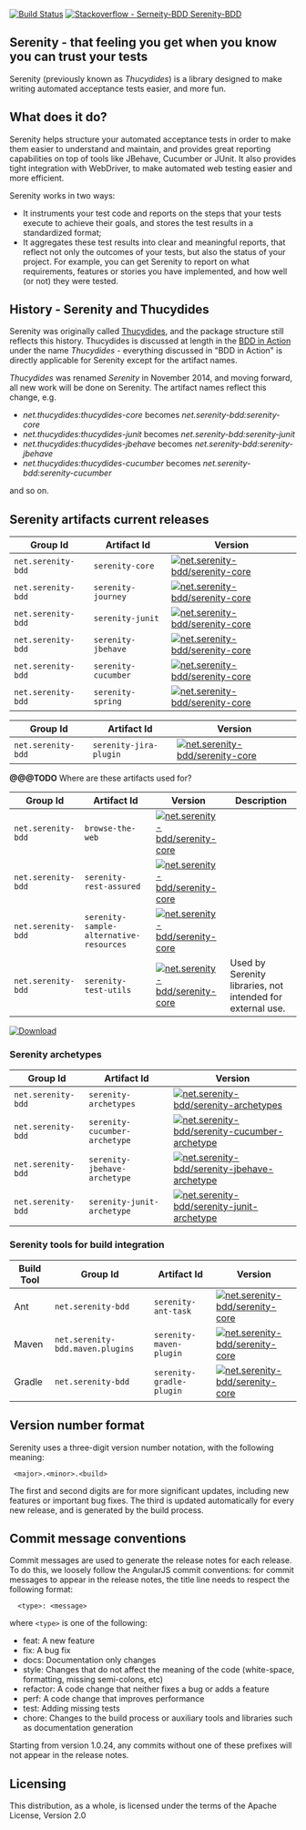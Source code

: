 [![Build Status](https://snap-ci.com/serenity-bdd/serenity-core/branch/master/build_image)](https://snap-ci.com/serenity-bdd/serenity-core/branch/master)
[![Stackoverflow - Serneity-BDD](http://cdn.sstatic.net/stackoverflow/img/favicon.ico?v=4f32ecc8f43d) Serenity-BDD](http://stackoverflow.com/questions/tagged/serenity-bdd)

## Serenity - that feeling you get when you know you can trust your tests

Serenity (previously known as _Thucydides_) is a library designed to make writing automated acceptance tests easier, 
and more fun. 

## What does it do?

Serenity helps structure your automated acceptance tests in order to make them easier to understand and maintain, 
and provides great reporting capabilities on top of tools like JBehave, Cucumber or JUnit. It also provides tight integration 
with WebDriver, to make automated web testing easier and more efficient.

Serenity works in two ways:
  - It instruments your test code and reports on the steps that your tests execute to achieve their goals, and stores the test
  results in a standardized format;
  - It aggregates these test results into clear and meaningful reports, that reflect not only the outcomes of your tests,
  but also the status of your project. For example, you can get Serenity to report on what requirements, features or stories
  you have implemented, and how well (or not) they were tested.
  
## History - Serenity and Thucydides

Serenity was originally called [Thucydides](https://github.com/thucydides-webtests), and the package structure still reflects this history. 
Thucydides is discussed at length in the [BDD in Action](http://www.amazon.com/BDD-Action-Behavior-driven-development-lifecycle/dp/161729165X) 
under the name *Thucydides* - everything discussed in "BDD in Action" is directly applicable for Serenity except for the artifact names.

*Thucydides* was renamed *Serenity* in November 2014, and moving forward, all new work will be done on Serenity. The artifact names reflect this change, e.g.
  - *net.thucydides:thucydides-core* becomes *net.serenity-bdd:serenity-core*
  - *net.thucydides:thucydides-junit* becomes *net.serenity-bdd:serenity-junit*
  - *net.thucydides:thucydides-jbehave* becomes *net.serenity-bdd:serenity-jbehave*
  - *net.thucydides:thucydides-cucumber* becomes *net.serenity-bdd:serenity-cucumber*

and so on.

## Serenity artifacts current releases

| Group Id | Artifact Id | Version |
| -------- | ----------- | ------- |
| `net.serenity-bdd` | `serenity-core`     | [![net.serenity-bdd/serenity-core](https://maven-badges.herokuapp.com/maven-central/net.serenity-bdd/serenity-core/badge.svg)](https://maven-badges.herokuapp.com/maven-central/net.serenity-bdd/serenity-core)             |
| `net.serenity-bdd` | `serenity-journey`  | [![net.serenity-bdd/serenity-core](https://maven-badges.herokuapp.com/maven-central/net.serenity-bdd/serenity-journey/badge.svg)](https://maven-badges.herokuapp.com/maven-central/net.serenity-bdd/serenity-core)     |
| `net.serenity-bdd` | `serenity-junit`    | [![net.serenity-bdd/serenity-core](https://maven-badges.herokuapp.com/maven-central/net.serenity-bdd/serenity-junit/badge.svg)](https://maven-badges.herokuapp.com/maven-central/net.serenity-bdd/serenity-junit)    |
| `net.serenity-bdd` | `serenity-jbehave`  | [![net.serenity-bdd/serenity-core](https://maven-badges.herokuapp.com/maven-central/net.serenity-bdd/serenity-jbehave/badge.svg)](https://maven-badges.herokuapp.com/maven-central/net.serenity-bdd/serenity-jbehave)  |
| `net.serenity-bdd` | `serenity-cucumber` | [![net.serenity-bdd/serenity-core](https://maven-badges.herokuapp.com/maven-central/net.serenity-bdd/serenity-cucumber/badge.svg)](https://maven-badges.herokuapp.com/maven-central/net.serenity-bdd/serenity-cucumber) |
| `net.serenity-bdd` | `serenity-spring`   | [![net.serenity-bdd/serenity-core](https://maven-badges.herokuapp.com/maven-central/net.serenity-bdd/serenity-spring/badge.svg)](https://maven-badges.herokuapp.com/maven-central/net.serenity-bdd/serenity-spring)   |


| Group Id | Artifact Id | Version |
| -------- | ----------- | ------- |
| `net.serenity-bdd` | `serenity-jira-plugin`   | [![net.serenity-bdd/serenity-core](https://maven-badges.herokuapp.com/maven-central/net.serenity-bdd/serenity-jira-plugin/badge.svg)](https://maven-badges.herokuapp.com/maven-central/net.serenity-bdd/serenity-jira-plugin)   |

__@@@TODO__ Where are these artifacts used for?

| Group Id | Artifact Id | Version | Description |
| -------- | ----------- | ------- | ----------- |
| `net.serenity-bdd` | `browse-the-web`   | [![net.serenity-bdd/serenity-core](https://maven-badges.herokuapp.com/maven-central/net.serenity-bdd/browse-the-web/badge.svg)](https://maven-badges.herokuapp.com/maven-central/net.serenity-bdd/browse-the-web)   | |
| `net.serenity-bdd` | `serenity-rest-assured`   | [![net.serenity-bdd/serenity-core](https://maven-badges.herokuapp.com/maven-central/net.serenity-bdd/serenity-rest-assured/badge.svg)](https://maven-badges.herokuapp.com/maven-central/net.serenity-bdd/serenity-rest-assured)   | |
| `net.serenity-bdd` | `serenity-sample-alternative-resources`   | [![net.serenity-bdd/serenity-core](https://maven-badges.herokuapp.com/maven-central/net.serenity-bdd/serenity-sample-alternative-resources/badge.svg)](https://maven-badges.herokuapp.com/maven-central/net.serenity-bdd/serenity-sample-alternative-resources)   | |
| `net.serenity-bdd` | `serenity-test-utils`   | [![net.serenity-bdd/serenity-core](https://maven-badges.herokuapp.com/maven-central/net.serenity-bdd/serenity-test-utils/badge.svg)](https://maven-badges.herokuapp.com/maven-central/net.serenity-bdd/serenity-test-utils)   | Used by Serenity libraries, not intended for external use. |

[ ![Download](https://api.bintray.com/packages/serenity/maven/serenity-core/images/download.svg) ](https://bintray.com/serenity/maven/serenity-core/_latestVersion)


### Serenity archetypes

| Group Id | Artifact Id | Version |
| -------- | ----------- | ------- |
| `net.serenity-bdd` | `serenity-archetypes`     | [![net.serenity-bdd/serenity-archetypes](https://maven-badges.herokuapp.com/maven-central/net.serenity-bdd/serenity-archetypes/badge.svg)](https://maven-badges.herokuapp.com/maven-central/net.serenity-bdd/serenity-archetypes)             |
| `net.serenity-bdd` | `serenity-cucumber-archetype`     | [![net.serenity-bdd/serenity-cucumber-archetype](https://maven-badges.herokuapp.com/maven-central/net.serenity-bdd/serenity-cucumber-archetype/badge.svg)](https://maven-badges.herokuapp.com/maven-central/net.serenity-bdd/serenity-cucumber-archetype)             |
| `net.serenity-bdd` | `serenity-jbehave-archetype`     | [![net.serenity-bdd/serenity-jbehave-archetype](https://maven-badges.herokuapp.com/maven-central/net.serenity-bdd/serenity-jbehave-archetype/badge.svg)](https://maven-badges.herokuapp.com/maven-central/net.serenity-bdd/serenity-jbehave-archetype)             |
| `net.serenity-bdd` | `serenity-junit-archetype`     | [![net.serenity-bdd/serenity-junit-archetype](https://maven-badges.herokuapp.com/maven-central/net.serenity-bdd/serenity-junit-archetype/badge.svg)](https://maven-badges.herokuapp.com/maven-central/net.serenity-bdd/serenity-junit-archetype)             |


### Serenity tools for build integration

| Build Tool | Group Id | Artifact Id | Version |
| ---------- | -------- | ----------- | ------- |
| Ant    | `net.serenity-bdd` | `serenity-ant-task`  | [![net.serenity-bdd/serenity-core](https://maven-badges.herokuapp.com/maven-central/net.serenity-bdd/serenity-ant-task/badge.svg)](https://maven-badges.herokuapp.com/maven-central/net.serenity-bdd/serenity-ant-task)  |
| Maven  | `net.serenity-bdd.maven.plugins` | `serenity-maven-plugin`  | [![net.serenity-bdd/serenity-core](https://maven-badges.herokuapp.com/maven-central/net.serenity-bdd.maven.plugins/serenity-maven-plugin/badge.svg)](https://maven-badges.herokuapp.com/maven-central/net.serenity-bdd.maven.plugins/serenity-maven-plugin)  |
| Gradle | `net.serenity-bdd` | `serenity-gradle-plugin`  | [![net.serenity-bdd/serenity-core](https://maven-badges.herokuapp.com/maven-central/net.serenity-bdd/serenity-gradle-plugin/badge.svg)](https://maven-badges.herokuapp.com/maven-central/net.serenity-bdd/serenity-gradle-plugin)  |


## Version number format

Serenity uses a three-digit version number notation, with the following meaning:
```
 <major>.<minor>.<build>
```
The first and second digits are for more significant updates, including new features or important bug fixes. The third is 
updated automatically for every new release, and is generated by the build process.

## Commit message conventions
Commit messages are used to generate the release notes for each release. To do this, we loosely follow the AngularJS commit conventions: for commit messages to appear in the release notes, the title line needs to respect the following format:
```
  <type>: <message>
```

where `<type>` is one of the following:
  - feat: A new feature
  - fix: A bug fix
  - docs: Documentation only changes
  - style: Changes that do not affect the meaning of the code (white-space, formatting, missing semi-colons, etc)
  - refactor: A code change that neither fixes a bug or adds a feature
  - perf: A code change that improves performance
  - test: Adding missing tests
  - chore: Changes to the build process or auxiliary tools and libraries such as documentation generation

Starting from version 1.0.24, any commits without one of these prefixes will not appear in the release notes.

## Licensing

This distribution, as a whole, is licensed under the terms of the Apache License, Version 2.0
